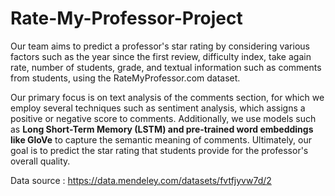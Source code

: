 # Rate-My-Professor-Project
Our team aims to predict a professor's star rating by considering various factors such as the year since the first review, difficulty index, take again rate, number of students, grade, and textual information such as comments from students, using the RateMyProfessor.com dataset.

Our primary focus is on text analysis of the comments section, for which we employ several techniques such as sentiment analysis, which assigns a positive or negative score to comments. Additionally, we use models such as **Long Short-Term Memory (LSTM) and pre-trained word embeddings like GloVe** to capture the semantic meaning of comments. Ultimately, our goal is to predict the star rating that students provide for the professor's overall quality.


Data source : https://data.mendeley.com/datasets/fvtfjyvw7d/2
